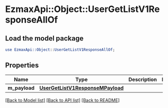 # EzmaxApi::Object::UserGetListV1ResponseAllOf

## Load the model package
```perl
use EzmaxApi::Object::UserGetListV1ResponseAllOf;
```

## Properties
Name | Type | Description | Notes
------------ | ------------- | ------------- | -------------
**m_payload** | [**UserGetListV1ResponseMPayload**](UserGetListV1ResponseMPayload.md) |  | 

[[Back to Model list]](../README.md#documentation-for-models) [[Back to API list]](../README.md#documentation-for-api-endpoints) [[Back to README]](../README.md)


